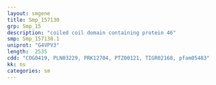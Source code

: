 ```yaml
---
layout: smgene
title: Smp_157130
grp: Smp_15
description: "coiled coil domain containing protein 46"
smp: Smp_157130.1
uniprot: "G4VPV3"
length:  2535
cdd: "COG0419, PLN03229, PRK12704, PTZ00121, TIGR02168, pfam05483"
kk: ns
categories: sm
---
```

